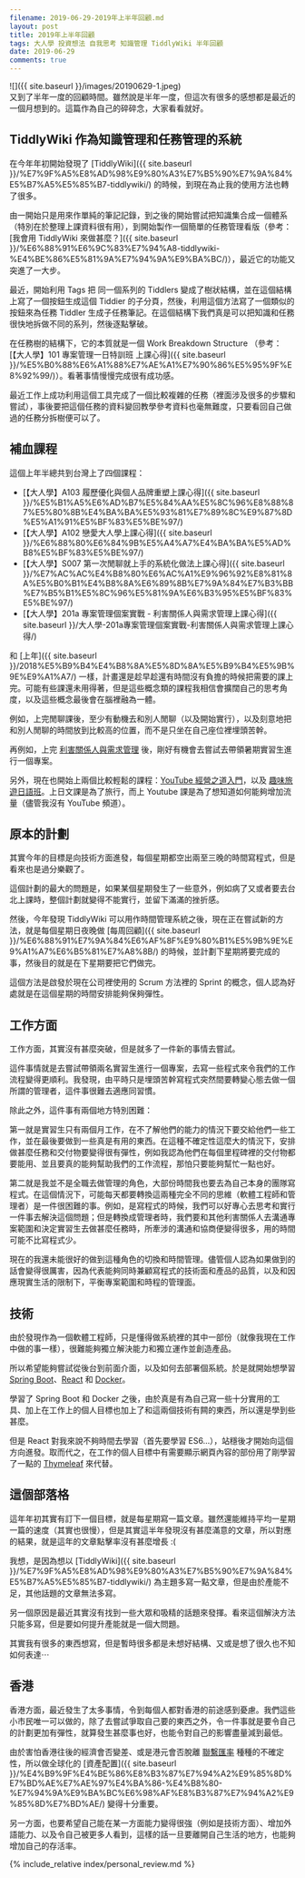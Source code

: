 ```yaml
---
filename: 2019-06-29-2019年上半年回顧.md
layout: post
title: 2019年上半年回顧
tags: 大人學 投資想法 自我思考 知識管理 TiddlyWiki 半年回顧
date: 2019-06-29
comments: true
---
```


![]({{ site.baseurl }}/images/20190629-1.jpeg)  
又到了半年一度的回顧時間。雖然說是半年一度，但這次有很多的感想都是最近的一個月想到的。這篇作為自己的碎碎念，大家看看就好。

## TiddlyWiki 作為知識管理和任務管理的系統

在今年年初開始發現了 [TiddlyWiki]({{ site.baseurl }}/%E7%9F%A5%E8%AD%98%E9%80%A3%E7%B5%90%E7%9A%84%E5%B7%A5%E5%85%B7-tiddlywiki/) 的時候，到現在為止我的使用方法也轉了很多。

由一開始只是用來作單純的筆記記錄，到之後的開始嘗試把知識集合成一個體系（特別在於整理上課資料很有用），到開始製作一個簡單的任務管理看版（參考：[我會用 TiddlyWiki 來做甚麼？]({{ site.baseurl }}/%E6%88%91%E6%9C%83%E7%94%A8-tiddlywiki-%E4%BE%86%E5%81%9A%E7%94%9A%E9%BA%BC/)），最近它的功能又突進了一大步。

最近，開始利用 Tags 把 同一個系列的 Tiddlers 變成了樹狀結構，並在這個結構上寫了一個按鈕生成這個 Tiddier 的子分頁，然後，利用這個方法寫了一個類似的按鈕來為任務 Tiddler 生成子任務筆記。在這個結構下我們真是可以把知識和任務很快地拆做不同的系列，然後逐點擊破。

在任務樹的結構下，它的本質就是一個 Work Breakdown Structure （參考：[【大人學】101 專案管理一日特訓班 上課心得]({{ site.baseurl }}/%E5%B0%88%E6%A1%88%E7%AE%A1%E7%90%86%E5%95%9F%E8%92%99/)）。看著事情慢慢完成很有成功感。

最近工作上成功利用這個工具完成了一個比較複雜的任務（裡面涉及很多的步驟和嘗試），事後要把這個任務的資料變回教學參考資料也毫無難度，只要看回自己做過的任務分拆樹便可以了。

## 補血課程

這個上年半總共到台灣上了四個課程：

* [【大人學】A103 履歷優化與個人品牌重塑上課心得]({{ site.baseurl }}/%E5%B1%A5%E6%AD%B7%E5%84%AA%E5%8C%96%E8%88%87%E5%80%8B%E4%BA%BA%E5%93%81%E7%89%8C%E9%87%8D%E5%A1%91%E5%BF%83%E5%BE%97/)
* [【大人學】A102 戀愛大人學上課心得]({{ site.baseurl }}/%E6%88%80%E6%84%9B%E5%A4%A7%E4%BA%BA%E5%AD%B8%E5%BF%83%E5%BE%97/)
* [【大人學】S007 第一次閒聊就上手的系統化做法上課心得]({{ site.baseurl }}/%E7%AC%AC%E4%B8%80%E6%AC%A1%E9%96%92%E8%81%8A%E5%B0%B1%E4%B8%8A%E6%89%8B%E7%9A%84%E7%B3%BB%E7%B5%B1%E5%8C%96%E5%81%9A%E6%B3%95%E5%BF%83%E5%BE%97/)
* [【大人學】201a 專案管理個案實戰 - 利害關係人與需求管理上課心得]({{ site.baseurl }}/大人學-201a專案管理個案實戰-利害關係人與需求管理上課心得/)

和 [上年]({{ site.baseurl }}/2018%E5%B9%B4%E4%B8%8A%E5%8D%8A%E5%B9%B4%E5%9B%9E%E9%A1%A7/) 一樣，計畫還是趁早趁還有時間沒有負擔的時候把需要的課上完。可能有些課還未用得著，但是這些概念類的課程我相信會擴闊自己的思考角度，以及這些概念最後會在腦裡融為一體。

例如，上完閒聊課後，至少有動機去和別人閒聊（以及開始實行），以及刻意地把和別人閒聊的時間放到比較高的位置，而不是只坐在自己座位裡埋頭苦幹。

再例如，上完 [利害關係人與需求管理](https://shop.darencademy.com/product/view/id/78) 後，剛好有機會去嘗試去帶領暑期實習生進行一個專案。

另外，現在也開始上兩個比較輕鬆的課程：[YouTube 經營之道入門](https://www.ftustsc.org.hk/m/m_details.html?id=stsc1157.html)，以及 [趣味旅遊日語班](https://www.hkftustsc.org/m/m_details.html?id=stsc6089.html)。上日文課是為了旅行，而上 Youtube 課是為了想知道如何能夠增加流量（儘管我沒有 YouTube 頻道）。

## 原本的計劃

其實今年的目標是向技術方面進發，每個星期都空出兩至三晚的時間寫程式，但是看來也是過分樂觀了。

這個計劃的最大的問題是，如果某個星期發生了一些意外，例如病了又或者要去台北上課時，整個計劃就變得不能實行，並留下滿滿的挫折感。

然後，今年發現 TiddlyWiki 可以用作時間管理系統之後，現在正在嘗試新的方法，就是每個星期日夜晚做 [每周回顧]({{ site.baseurl }}/%E6%88%91%E7%9A%84%E6%AF%8F%E9%80%B1%E5%9B%9E%E9%A1%A7%E6%B5%81%E7%A8%8B/) 的時候，並計劃下星期將要完成的事，然後目的就是在下星期要把它們做完。

這個方法是啟發於現在公司裡使用的 Scrum 方法裡的 Sprint 的概念，個人認為好處就是在這個星期的時間安排能夠保夠彈性。

## 工作方面

工作方面，其實沒有甚麼突破，但是就多了一件新的事情去嘗試。

這件事情就是去嘗試帶領兩名實習生進行一個專案，去寫一些程式來令我們的工作流程變得更順利。我發現，由平時只是埋頭苦幹寫程式突然間要轉變心態去做一個所謂的管理者，這件事很難去適應同習慣。

除此之外，這件事有兩個地方特別困難：

第一就是實習生只有兩個月工作，在不了解他們的能力的情況下要交給他們一些工作，並在最後要做到一些真是有用的東西。在這種不確定性這麼大的情況下，安排做甚麼任務和交付物要變得很有彈性，例如我認為他們在每個里程碑裡的交付物都要能用、並且要真的能夠幫助我們的工作流程，那怕只要能夠幫忙一點也好。

第二就是我並不是全職去做管理的角色，大部份時間我也要去為自己本身的團隊寫程式。在這個情況下，可能每天都要轉換這兩種完全不同的思維（軟體工程師和管理者）是一件很困難的事。例如，是寫程式的時候，我們可以好專心去思考和實行一件事去解決這個問題；但是轉換成管理者時，我們要和其他利害關係人去溝通專案範圍和決定實習生去做甚麼任務時，所牽涉的溝通和協商便變得很多，用的時間可能不比寫程式少。

現在的我還未能很好的做到這種角色的切換和時間管理。儘管個人認為如果做到的話會變得很厲害，因為代表能夠同時兼顧寫程式的技術面和產品的品質，以及和因應現實生活的限制下，平衡專案範圍和時程的管理面。

## 技術

由於發現作為一個軟體工程師，只是懂得做系統裡的其中一部份（就像我現在工作中做的事一樣），很難能夠獨立解決能力和獨立運作並創造產品。

所以希望能夠嘗試從後台到前面介面，以及如何去部署個系統。於是就開始想學習 [Spring Boot](https://spring.io/projects/spring-boot)、[React](https://reactjs.org/) 和 [Docker](https://www.docker.com/)。

學習了 Spring Boot 和 Docker 之後，由於真是有為自己寫一些十分實用的工具、加上在工作上的個人目標也加上了和這兩個技術有闗的東西，所以還是學到些甚麼。

但是 React 對我來說不夠時間去學習（首先要學習 ES6...），站穩後才開始向這個方向進發。取而代之，在工作的個人目標中有需要顯示網頁內容的部份用了剛學習了一點的 [Thymeleaf](https://www.thymeleaf.org/) 來代替。

## 這個部落格

這年年初其實有訂下一個目標，就是每星期寫一篇文章。雖然還能維持平均一星期一篇的速度（其實也很慢），但是其實這半年發現沒有甚麼滿意的文章，所以對應的結果，就是這年的文章點擊率沒有甚麼增長 :(

我想，是因為想以 [TiddlyWiki]({{ site.baseurl }}/%E7%9F%A5%E8%AD%98%E9%80%A3%E7%B5%90%E7%9A%84%E5%B7%A5%E5%85%B7-tiddlywiki/) 為主題多寫一點文章，但是由於產能不足，其他話題的文章無法多寫。

另一個原因是最近其實沒有找到一些大眾和吸精的話題來發揮。看來這個解決方法只能多寫，但是要如何提升產能就是一個大問題。

其實我有很多的東西想寫，但是暫時很多都是未想好結構、又或是想了很久也不知如何表達⋯

## 香港

香港方面，最近發生了太多事情，令到每個人都對香港的前途感到憂慮。我們這些小市民唯一可以做的，除了去嘗試爭取自己要的東西之外，令一件事就是要令自己的計劃更加有彈性，就算發生甚麼事也好，也能令對自己的影響盡量減到最低。

由於害怕香港往後的經濟會否變差、或是港元會否脫離 [聯繫匯率](https://zh.wikipedia.org/wiki/%E9%A6%99%E6%B8%AF%E8%81%AF%E7%B9%AB%E5%8C%AF%E7%8E%87%E5%88%B6%E5%BA%A6) 種種的不確定性，所以做全球化的 [資產配置]({{ site.baseurl }}/%E4%B9%9F%E4%BE%86%E8%B3%87%E7%94%A2%E9%85%8D%E7%BD%AE%E7%AE%97%E4%BA%86-%E4%B8%80-%E7%94%9A%E9%BA%BC%E6%98%AF%E8%B3%87%E7%94%A2%E9%85%8D%E7%BD%AE/) 變得十分重要。

另一方面，也要希望自己能在某一方面能力變得很強（例如是技術方面）、增加外語能力、以及令自己被更多人看到，這樣的話一旦要離開自己生活的地方，也能夠增加自己的存活率。

{% include_relative index/personal_review.md %}
